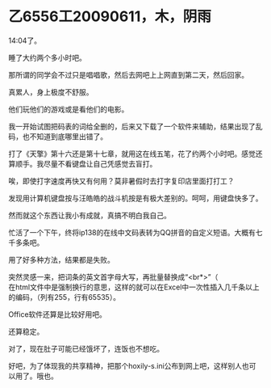 # 乙6556工20090611，木，阴雨

14:04了。

睡了大约两个多小时吧。

那所谓的同学会不过只是唱唱歌，然后去网吧上上网直到第二天，然后回家。

真累人，身上极度不舒服。

他们玩他们的游戏或是看他们的电影。

我一开始试图把码表的词给全删的，后来又下载了一个软件来辅助，结果出现了乱码，也不知道到底哪里出错了。

打了《天擎》第十六还是第十七章，就用这在线五笔，花了约两个小时吧。感觉还算顺手。我尽量不看键盘让自己凭感觉去盲打。

唉，即使打字速度再快又有何用？莫非暑假时去打字复印店里面打打工？

发现用计算机键盘按与汪皓皓的战斗机按是有极大差别的。呵呵，用键盘快多了。

然而就这个东西让我小有成就，真搞不明白我自己。

忙活了一个下午，终将ip138的在线中文码表转为QQ拼音的自定义短语。大概有七千多条吧。

用了好多种方法，结果都是失败。

突然灵感一来，把词条的英文首字母大写，再批量替换成“<br*>”（<br>在html文件中是强制换行的意思，这样的就可以在Excel中一次性插入几千条以上的编码，（列有255，行有65535）。

Office软件还算是比较好用吧。

还算稳定。

对了，现在肚子可能已经饿坏了，连饭也不想吃。

好吧，为了体现我的共享精神，把那个hoxily-s.ini公布到网上吧，这样别人也可以用了。哦也。
